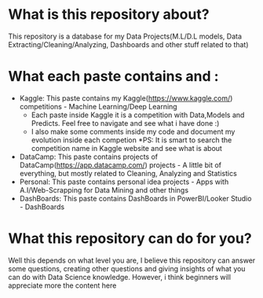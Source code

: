 # What is this repository about?
This repository is a database for my Data Projects(M.L/D.L models, Data Extracting/Cleaning/Analyzing, Dashboards and other stuff related to that)
# What each paste contains and :
* Kaggle: This paste contains my Kaggle(https://www.kaggle.com/) competitions - Machine Learning/Deep Learning
  * Each paste inside Kaggle it is a competition with Data,Models and Predicts. Feel free to navigate and see what i have done :)
  * I also make some comments inside my code and document my evolution inside each competion
  *PS: It is smart to search the competition name in Kaggle website and see what is about
* DataCamp: This paste contains projects of DataCamp(https://app.datacamp.com/) projects - A little bit of everything, but mostly related to Cleaning, Analyzing and Statistics
* Personal: This paste contains personal idea projects - Apps with A.I/Web-Scrapping for Data Mining and other things
* DashBoards: This paste contains DashBoards in PowerBI/Looker Studio - DashBoards
# What this repository can do for you?
Well this depends on what level you are, I believe this repository can answer some questions, creating other questions and giving insights of what you can do with Data Science knowledge.
However, i think beginners will appreciate more the content here
